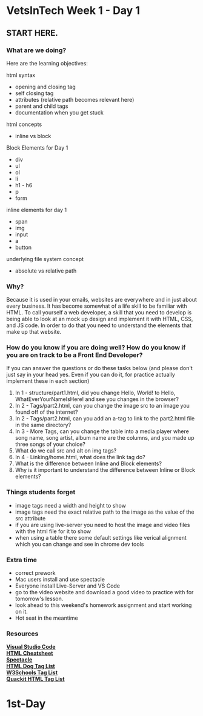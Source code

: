 # VetsInTech Week 1 - Day 1

## START HERE.

### What are we doing?

Here are the learning objectives:

html syntax
 - opening and closing tag
 - self closing tag
 - attributes (relative path becomes relevant here)
 - parent and child tags
 - documentation when you get stuck
 
html concepts
- inline vs block

Block Elements for Day 1
 - div
 - ul
 - ol
 - li
 - h1 - h6
 - p
 - form

inline elements for day 1
 - span
 - img
 - input
 - a
 - button
 
underlying file system concept
 - absolute vs relative path

### Why?

Because it is used in your emails, websites are everywhere and in just about every business. It has become somewhat of a life skill to be familiar with HTML. To call yourself a web developer, a skill that you need to develop is being able to look at an mock up design and implement it with HTML, CSS, and JS code. In order to do that you need to understand the elements that make up that website.

### How do you know if you are doing well? How do you know if you are on track to be a Front End Developer?
 If you can answer the questions or do these tasks below (and please don't just say in your head yes. Even if you can do it, for practice actually implement these in each section)
1. In 1 - structure/part1.html, did you change Hello, World! to Hello, WhatEverYourNameIsHere! and see you changes in the browser?
2. In 2 - Tags/part2.html, can you change the image src to an image you found off of the internet?
3. In 2 - Tags/part2.html, can you add an a-tag to link to the part2.html file in the same directory?
4. In 3 - More Tags, can you change the table into a media player where song name, song artist, album name are the columns, and you made up three songs of your choice?
5. What do we call src and alt on img tags?
6. In 4 - Linking/home.html, what does the link tag do?
7. What is the difference between Inline and Block elements?
8. Why is it important to understand the difference between Inline or Block elements?

### Things students forget
- image tags need a width and height to show
- image tags need the exact relative path to the image as the value of the src attribute
- if you are using live-server you need to host the image and video files with the html file for it to show
- when using a table there some default settings like verical alignment which you can change and see in chrome dev tools

 ### Extra time
 - correct prework
 - Mac users install and use spectacle
 - Everyone install Live-Server and VS Code
 - go to the video website and download a good video to practice with for tomorrow's lesson.
 - look ahead to this weekend's homework assignment and start working on it.
 - Hot seat in the meantime

### Resources

**[Visual Studio Code](https://code.visualstudio.com/)** <br>
**[HTML Cheatsheet](https://htmlcheatsheet.com)** <br>
**[Spectacle](https://www.spectacleapp.com/)**  <br>
**[HTML Dog Tag List](http://www.htmldog.com/reference/htmltags/)** <br>
**[W3Schools Tag List](http://www.w3schools.com/tags/default.asp)** <br>
**[Quackit HTML Tag List](http://www.quackit.com/html/tags/)** <br>
# 1st-Day
